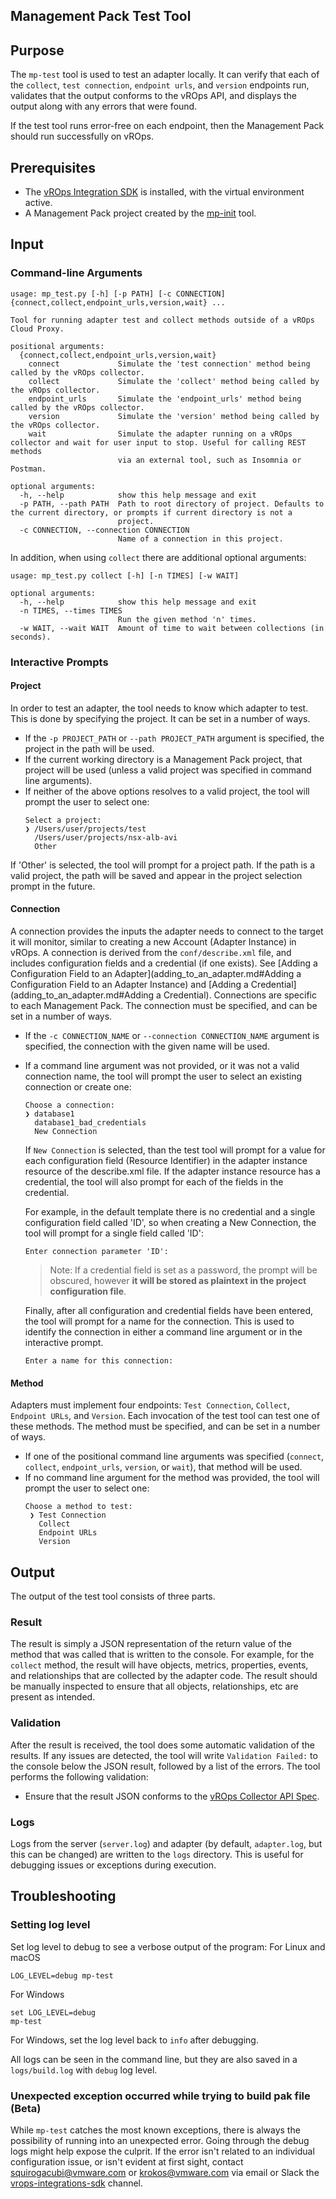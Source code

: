 Management Pack Test Tool
-------------------------

## Purpose

The `mp-test` tool is used to test an adapter locally. It can verify that each of the `collect`, `test connection`, `endpoint urls`, and `version` endpoints run, validates that the output conforms to the vROps API, and displays the output along with any errors that were found.

If the test tool runs error-free on each endpoint, then the Management Pack should run successfully on vROps.

## Prerequisites

* The [vROps Integration SDK](../README.md#Installation) is installed, with the virtual environment active.
* A Management Pack project created by the [mp-init](mp-init.md) tool.

## Input

### Command-line Arguments
```
usage: mp_test.py [-h] [-p PATH] [-c CONNECTION] {connect,collect,endpoint_urls,version,wait} ...

Tool for running adapter test and collect methods outside of a vROps Cloud Proxy.

positional arguments:
  {connect,collect,endpoint_urls,version,wait}
    connect             Simulate the 'test connection' method being called by the vROps collector.
    collect             Simulate the 'collect' method being called by the vROps collector.
    endpoint_urls       Simulate the 'endpoint_urls' method being called by the vROps collector.
    version             Simulate the 'version' method being called by the vROps collector.
    wait                Simulate the adapter running on a vROps collector and wait for user input to stop. Useful for calling REST methods
                        via an external tool, such as Insomnia or Postman.

optional arguments:
  -h, --help            show this help message and exit
  -p PATH, --path PATH  Path to root directory of project. Defaults to the current directory, or prompts if current directory is not a
                        project.
  -c CONNECTION, --connection CONNECTION
                        Name of a connection in this project.
```

In addition, when using `collect` there are additional optional arguments:
```
usage: mp_test.py collect [-h] [-n TIMES] [-w WAIT]

optional arguments:
  -h, --help            show this help message and exit
  -n TIMES, --times TIMES
                        Run the given method 'n' times.
  -w WAIT, --wait WAIT  Amount of time to wait between collections (in seconds).
```
### Interactive Prompts

#### Project
In order to test an adapter, the tool needs to know which adapter to test. This is done by specifying the project. It can be set in a number of ways. 
* If the `-p PROJECT_PATH` or `--path PROJECT_PATH` argument is specified, the project in the path will be used.
* If the current working directory is a Management Pack project, that project will be used (unless a valid project was specified in command line arguments).
* If neither of the above options resolves to a valid project, the tool will prompt the user to select one:
    ```
    Select a project:
    ❯ /Users/user/projects/test
      /Users/user/projects/nsx-alb-avi
      Other
    ```
If 'Other' is selected, the tool will prompt for a project path. If the path is a valid project, the path will be saved and appear in the project selection prompt in the future.

#### Connection
A connection provides the inputs the adapter needs to connect to the target it will monitor, similar to creating a new Account (Adapter Instance) in vROps. A connection is derived from the `conf/describe.xml` file, and includes configuration fields and a credential (if one exists). See [Adding a Configuration Field to an Adapter](adding_to_an_adapter.md#Adding a Configuration Field to an Adapter Instance) and [Adding a Credential](adding_to_an_adapter.md#Adding a Credential). Connections are specific to each Management Pack. The connection must be specified, and can be set in a number of ways.
* If the `-c CONNECTION_NAME` or `--connection CONNECTION_NAME` argument is specified, the connection with the given name will be used. 
* If a command line argument was not provided, or it was not a valid connection name, the tool will prompt the user to select an existing connection or create one:
    ```
    Choose a connection:
    ❯ database1
      database1_bad_credentials
      New Connection
    ```
    If `New Connection` is selected, than the test tool will prompt for a value for each configuration field (Resource Identifier) in the adapter instance resource of the describe.xml file. If the adapter instance resource has a credential, the tool will also prompt for each of the fields in the credential.
 
    For example, in the default template there is no credential and a single configuration field called 'ID', so when creating a New Connection, the tool will prompt for a single field called 'ID':
    ```
    Enter connection parameter 'ID': 
    ```
    
    > Note: If a credential field is set as a password, the prompt will be obscured, however **it will be stored as plaintext in the project configuration file**.

    Finally, after all configuration and credential fields have been entered, the tool will prompt for a name for the connection. This is used to identify the connection in either a command line argument or in the interactive prompt.
    ```
    Enter a name for this connection:
    ```
#### Method
Adapters must implement four endpoints: `Test Connection`, `Collect`, `Endpoint URLs`, and `Version`. Each invocation of the test tool can test one of these methods. The method must be specified, and can be set in a number of ways.
* If one of the positional command line arguments was specified (`connect`, `collect`, `endpoint_urls`, `version`, or `wait`), that method will be used. 
* If no command line argument for the method was provided, the tool will prompt the user to select one:
    ```
    Choose a method to test:
     ❯ Test Connection
       Collect
       Endpoint URLs
       Version
    ```
## Output

The output of the test tool consists of three parts.
### Result

The result is simply a JSON representation of the return value of the method that was called that is written to the console. For example, for the `collect` method, the result will have objects, metrics, properties, events, and relationships that are collected by the adapter code. The result should be manually inspected to ensure that all objects, relationships, etc are present as intended.

### Validation
After the result is received, the tool does some automatic validation of the results. If any issues are detected, the tool will write `Validation Failed:` to the console below the JSON result, followed by a list of the errors.
The tool performs the following validation:
* Ensure that the result JSON conforms to the [vROps Collector API Spec](../api/vrops-collector-fwk2-openapi.json).

### Logs
Logs from the server (`server.log`) and adapter (by default, `adapter.log`, but this can be changed) are written to the `logs` directory. This is useful for debugging issues or exceptions during execution.

## Troubleshooting
### Setting log level

Set log level to debug to see a verbose output of the program:
For Linux and macOS
```shell
LOG_LEVEL=debug mp-test
```
For Windows
```
set LOG_LEVEL=debug
mp-test
```
For Windows, set the log level back to `info` after debugging.

All logs can be seen in the command line, but they are also saved in a `logs/build.log` with `debug` log level.

### Unexpected exception occurred while trying to build pak file (Beta)
While `mp-test` catches the most known exceptions, there is always the possibility of running into an unexpected error. Going through the debug logs might help expose the culprit. If the error isn't related to an individual configuration issue, or
isn't evident at first sight, contact [squirogacubi@vmware.com](mailto:squirogacubi@vmware.com) or [krokos@vmware.com](mailto:krokos@vmware.com) via email or Slack the [vrops-integrations-sdk](https://vmware.slack.com/archives/C03KB8KF2VD) channel.
